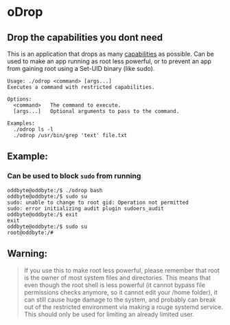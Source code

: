 # oDrop
## Drop the capabilities you dont need

This is an application that drops as many [capabilities](https://man7.org/linux/man-pages/man7/capabilities.7.html) as possible. Can be used to make an app running as root less powerful, or to prevent an app from gaining root using a Set-UID binary (like sudo).

```
Usage: ./odrop <command> [args...]
Executes a command with restricted capabilities.

Options:
  <command>   The command to execute.
  [args...]   Optional arguments to pass to the command.

Examples:
  ./odrop ls -l
  ./odrop /usr/bin/grep 'text' file.txt
```

## Example:
### Can be used to block `sudo` from running
```
oddbyte@oddbyte:/$ ./odrop bash
oddbyte@oddbyte:/$ sudo su
sudo: unable to change to root gid: Operation not permitted
sudo: error initializing audit plugin sudoers_audit
oddbyte@oddbyte:/$ exit
exit
oddbyte@oddbyte:/$ sudo su
root@oddbyte:/#
```

## Warning:
> If you use this to make root less powerful, please remember that root is the owner of most system files and directories. This means that even though the root shell is less powerful (it cannot bypass file permissions checks anymore, so it cannot edit your /home folder), it can still cause huge damage to the system, and probably can break out of the restricted environment via making a rouge systemd service.
> This should only be used for limiting an already limited user.
